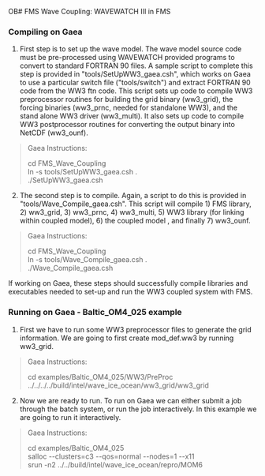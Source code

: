 OB# FMS Wave Coupling: WAVEWATCH III in FMS

### Compiling on Gaea

1. First step is to set up the wave model.  The wave model source code must be pre-processed using WAVEWATCH provided programs to convert to standard FORTRAN 90 files.  A sample script to complete this step is provided in "tools/SetUpWW3_gaea.csh", which works on Gaea to use a particular switch file ("tools/switch") and extract FORTRAN 90 code from the WW3 ftn code.  This script sets up code to compile WW3 preprocessor routines for building the grid binary (ww3_grid), the forcing binaries (ww3_prnc, needed for standalone WW3), and the stand alone WW3 driver (ww3_multi).  It also sets up code to compile WW3 postprocessor routines for converting the output binary into NetCDF (ww3_ounf).

> Gaea Instructions:  
>
> cd FMS_Wave_Coupling  
> ln -s tools/SetUpWW3_gaea.csh .  
> ./SetUpWW3_gaea.csh  

2. The second step is to compile.  Again, a script to do this is provided in "tools/Wave_Compile_gaea.csh".  This script will compile 1) FMS library, 2) ww3_grid, 3) ww3_prnc, 4) ww3_multi, 5) WW3 library (for linking within coupled model), 6) the coupled model , and finally 7) ww3_ounf.

> Gaea Instructions:  
>
> cd FMS_Wave_Coupling  
> ln -s tools/Wave_Compile_gaea.csh .  
> ./Wave_Compile_gaea.csh  

If working on Gaea, these steps should successfully compile libraries and executables needed to set-up and run the WW3 coupled system with FMS.  

### Running on Gaea - Baltic_OM4_025 example

1. First we have to run some WW3 preprocessor files to generate the grid information.  We are going to first create mod_def.ww3 by running ww3_grid.

> Gaea Instructions:  
>
> cd examples/Baltic_OM4_025/WW3/PreProc  
> ../../../../build/intel/wave_ice_ocean/ww3_grid/ww3_grid  

2.  Now we are ready to run.  To run on Gaea we can either submit a job through the batch system, or run the job interactively.  In this example we are going to run it interactively.

> Gaea Instructions:  
>
> cd examples/Baltic_OM4_025  
> salloc --clusters=c3 --qos=normal --nodes=1 --x11  
> srun -n2 ../../build/intel/wave_ice_ocean/repro/MOM6  
